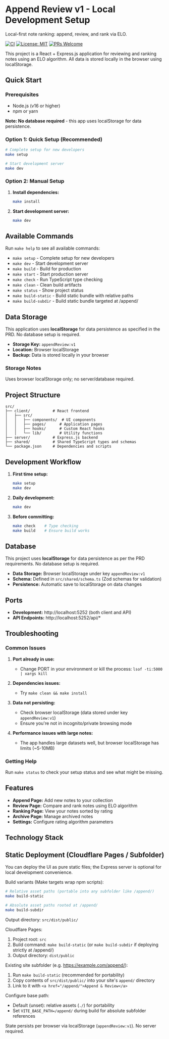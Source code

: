 # Append Review v1 - Local Development Setup

Local-first note ranking: append, review, and rank via ELO.

[![CI](https://github.com/dudarev/append-review-v1/actions/workflows/ci.yml/badge.svg)](https://github.com/dudarev/append-review-v1/actions/workflows/ci.yml)
[![License: MIT](https://img.shields.io/badge/License-MIT-green.svg)](LICENSE)
[![PRs Welcome](https://img.shields.io/badge/PRs-welcome-brightgreen.svg)](CONTRIBUTING.md)

This project is a React + Express.js application for reviewing and ranking notes using an ELO algorithm. All data is stored locally in the browser using localStorage.

## Quick Start

### Prerequisites
- Node.js (v16 or higher)
- npm or yarn

**Note: No database required** - this app uses localStorage for data persistence.

### Option 1: Quick Setup (Recommended)
```bash
# Complete setup for new developers
make setup

# Start development server
make dev
```

### Option 2: Manual Setup
1. **Install dependencies:**
   ```bash
   make install
   ```

2. **Start development server:**
   ```bash
   make dev
   ```

## Available Commands

Run `make help` to see all available commands:

- `make setup` - Complete setup for new developers
- `make dev` - Start development server
- `make build` - Build for production
- `make start` - Start production server
- `make check` - Run TypeScript type checking
- `make clean` - Clean build artifacts
- `make status` - Show project status
- `make build-static` - Build static bundle with relative paths
- `make build-subdir` - Build static bundle targeted at /append/

## Data Storage

This application uses **localStorage** for data persistence as specified in the PRD. No database setup is required.

- **Storage Key:** `appendReview:v1`
- **Location:** Browser localStorage
- **Backup:** Data is stored locally in your browser

### Storage Notes
Uses browser localStorage only; no server/database required.

## Project Structure

```
src/
├── client/          # React frontend
│   ├── src/
│   │   ├── components/  # UI components
│   │   ├── pages/      # Application pages
│   │   ├── hooks/      # Custom React hooks
│   │   └── lib/        # Utility functions
├── server/          # Express.js backend
├── shared/          # Shared TypeScript types and schemas
└── package.json     # Dependencies and scripts
```

## Development Workflow

1. **First time setup:**
   ```bash
   make setup
   make dev
   ```

2. **Daily development:**
   ```bash
   make dev
   ```

3. **Before committing:**
   ```bash
   make check    # Type checking
   make build    # Ensure build works
   ```

## Database

This project uses **localStorage** for data persistence as per the PRD requirements. No database setup is required.

- **Data Storage:** Browser localStorage under key `appendReview:v1`
- **Schema:** Defined in `src/shared/schema.ts` (Zod schemas for validation)
- **Persistence:** Automatic save to localStorage on data changes

## Ports

- **Development:** http://localhost:5252 (both client and API)
- **API Endpoints:** http://localhost:5252/api/*

## Troubleshooting

### Common Issues

1. **Port already in use:**
   - Change PORT in your environment or kill the process: `lsof -ti:5000 | xargs kill`

2. **Dependencies issues:**
   - Try `make clean && make install`

3. **Data not persisting:**
   - Check browser localStorage (data stored under key `appendReview:v1`)
   - Ensure you're not in incognito/private browsing mode

4. **Performance issues with large notes:**
   - The app handles large datasets well, but browser localStorage has limits (~5-10MB)

### Getting Help

Run `make status` to check your setup status and see what might be missing.

## Features

- **Append Page:** Add new notes to your collection
- **Review Page:** Compare and rank notes using ELO algorithm
- **Ranking Page:** View your notes sorted by rating
- **Archive Page:** Manage archived notes
- **Settings:** Configure rating algorithm parameters

## Technology Stack


## Static Deployment (Cloudflare Pages / Subfolder)

You can deploy the UI as pure static files; the Express server is optional for local development convenience.

Build variants (Make targets wrap npm scripts):

```bash
# Relative asset paths (portable into any subfolder like /append/)
make build-static

# Absolute asset paths rooted at /append/
make build-subdir
```

Output directory: `src/dist/public/`

Cloudflare Pages:
1. Project root: `src`
2. Build command: `make build-static` (or `make build-subdir` if deploying strictly at /append/)
3. Output directory: `dist/public`

Existing site subfolder (e.g. https://example.com/append/):
1. Run `make build-static` (recommended for portability)
2. Copy contents of `src/dist/public/` into your site's `append/` directory
3. Link to it with `<a href="/append/">Append & Review</a>`

Configure base path:
- Default (unset): relative assets (`./`) for portability
- Set `VITE_BASE_PATH=/append/` during build for absolute subfolder references

State persists per browser via localStorage (`appendReview:v1`). No server required.
